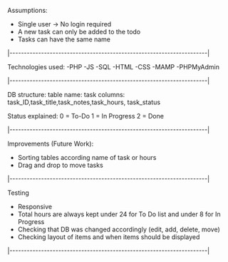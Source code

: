 
Assumptions: 
- Single user -> No login required 
- A new task can only be added to the todo
- Tasks can have the same name 

|---------------------------------------------------------------------|

Technologies used:
-PHP
-JS 
-SQL
-HTML
-CSS
-MAMP
-PHPMyAdmin

|---------------------------------------------------------------------|

DB structure:
table name: task
columns: task_ID,task_title,task_notes,task_hours, task_status

Status explained: 
0 = To-Do
1 = In Progress
2 = Done

|---------------------------------------------------------------------|

Improvements (Future Work):
- Sorting tables according name of task or hours
- Drag and drop to move tasks

|---------------------------------------------------------------------|

Testing
- Responsive 
- Total hours are always kept under 24 for To Do list and under 8 for In Progress
- Checking that DB was changed accordingly (edit, add, delete, move)
- Checking layout of items and when items should be displayed

|---------------------------------------------------------------------|
